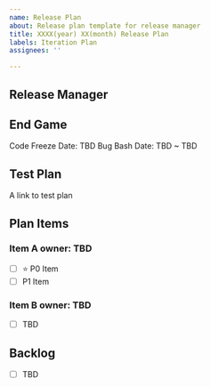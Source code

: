 ```yaml
---
name: Release Plan
about: Release plan template for release manager
title: XXXX(year) XX(month) Release Plan
labels: Iteration Plan
assignees: ''

---
```


## Release Manager

## End Game

Code Freeze Date:  TBD
Bug Bash Date: TBD ~ TBD

## Test Plan
A link to test plan

## Plan Items

### Item A owner: TBD
- [ ] ⭐ P0 Item
- [ ] P1 Item

### Item B owner: TBD
- [ ] TBD

## Backlog
- [ ] TBD
